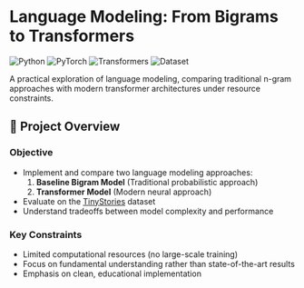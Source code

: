 # Language Modeling: From Bigrams to Transformers

![Python](https://img.shields.io/badge/Python-3.8%2B-blue)
![PyTorch](https://img.shields.io/badge/PyTorch-1.12%2B-orange)
![Transformers](https://img.shields.io/badge/Architecture-Transformer-yellowgreen)
![Dataset](https://img.shields.io/badge/Dataset-TinyStories-red)

A practical exploration of language modeling, comparing traditional n-gram approaches with modern transformer architectures under resource constraints.

## 📌 Project Overview

### Objective
- Implement and compare two language modeling approaches:
  1. **Baseline Bigram Model** (Traditional probabilistic approach)
  2. **Transformer Model** (Modern neural approach)
- Evaluate on the [TinyStories](https://huggingface.co/datasets/roneneldan/TinyStories) dataset
- Understand tradeoffs between model complexity and performance

### Key Constraints
- Limited computational resources (no large-scale training)
- Focus on fundamental understanding rather than state-of-the-art results
- Emphasis on clean, educational implementation
